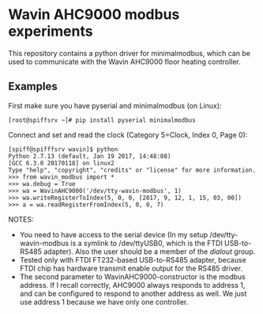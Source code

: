 # Wavin AHC9000 modbus experiments

This repository contains a python driver for minimalmodbus, which 
can be used to communicate with the Wavin AHC9000 floor heating 
controller.

## Examples

First make sure you have pyserial and minimalmodbus (on Linux):

```
[root@spiffsrv ~]# pip install pyserial minimalmodbus
```

Connect and set and read the clock (Category 5=Clock, Index 0, Page 0):

```
[spiff@spifffsrv wavin]$ python
Python 2.7.13 (default, Jan 19 2017, 14:48:08)
[GCC 6.3.0 20170118] on linux2
Type "help", "copyright", "credits" or "license" for more information.
>>> from wavin_modbus import *
>>> wa.debug = True
>>> wa = WavinAHC9000('/dev/tty-wavin-modbus', 1)
>>> wa.writeRegisterToIndex(5, 0, 0, [2017, 9, 12, 1, 15, 03, 00])
>>> a = wa.readRegisterFromIndex(5, 0, 0, 7)
```

NOTES:

 * You need to have access to the serial device (In my setup
   /dev/tty-wavin-modbus is a symlink to /dev/ttyUSB0, which is the
   FTDI USB-to-RS485 adapter). Also the user should be a member of the
   _dialout_ group.
 * Tested only with FTDI FT232-based USB-to-RS485 adapter, because FTDI 
   chip has hardware transmit enable output for the RS485 driver.
 * The second parameter to WavinAHC9000-constructor is the modbus address.
   If I recall correctly, AHC9000 always responds to address 1, and can 
   be configured to respond to another address as well. We just use address
   1 because we have only one controller.


